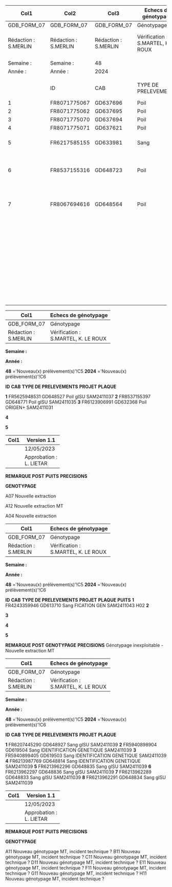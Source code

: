 |Col1|Col2|Col3|Echecs de génotypage|Col5|Col6|Col7|Version 1.1|Col9|
|---|---|---|---|---|---|---|---|---|
|GDB_FORM_07|GDB_FORM_07|GDB_FORM_07|Génotypage|Génotypage|Génotypage|Génotypage|12/05/2023|12/05/2023|
|Rédaction :<br>S.MERLIN|Rédaction :<br>S.MERLIN|Rédaction :<br>S.MERLIN|Vérification :<br>S.MARTEL, K. LE ROUX|Vérification :<br>S.MARTEL, K. LE ROUX|Vérification :<br>S.MARTEL, K. LE ROUX|Vérification :<br>S.MARTEL, K. LE ROUX|Approbation :<br>L. LIETAR|Approbation :<br>L. LIETAR|
||||||||||
|Semaine :|Semaine :|48|||||||
|Année :|Année :|2024|||||||
||||||||||
||ID|CAB|TYPE DE PRELEVEMENTS|PROJET|PLAQUE|PUITS|REMARQUE POST<br>GENOTYPAGE|PRECISIONS|
|1|FR8071775067|GD637696|Poil|gISU|SAM2411041|B01|Nouveau pvt|MT|
|2|FR8071775062|GD637695|Poil|gISU|SAM2411041|C01|Nouveau pvt|MT|
|3|FR8071775070|GD637694|Poil|gISU|SAM2411041|D01|Nouveau pvt|MT|
|4|FR8071775071|GD637621|Poil|gISU|SAM2411041|E01|Nouveau pvt|MT|
|5|FR6217585155|GD633981|Sang|gISU|SAM2411040|H12|Nouveau pvt autre que sang|Nouveau pvt autre que sang|
|6|FR8537155316|GD648723|Poil|gISU|SAM2411036|H07|Nouveau pvt|doublon C06, même lot, incompat -> bloqué|
|7|FR8067694616|GD648564|Poil|gISU|SAM2411036|D10|Nouveau pvt|doublon C10, même lot, incompat -> bloqué|
||||||||||
||||||||||
||||||||||
||||||||||
||||||||||
||||||||||
||||||||||
||||||||||
||||||||||
||||||||||
||||||||||
||||||||||
||||||||||
||||||||||
||||||||||
||||||||||
||||||||||
||||||||||
||||||||||
||||||||||
||||||||||
||||||||||
||||||||||
||||||||||
||||||||||
||||||||||
||||||||||
||||||||||
||||||||||
||||||||||
||||||||||
||||||||||
||||||||||
||||||||||
||||||||||
||||||||||
||||||||||
||||||||||
||||||||||
|||||||||1/1|

|Col1|Echecs de génotypage|
|---|---|
|GDB_FORM_07|Génotypage|
|Rédaction :<br>S.MERLIN|Vérification :<br>S.MARTEL, K. LE ROUX|


**Semaine :**

**Année :**


**48** ='Nouveau(x) prélèvement(s)'!C5
**2024** ='Nouveau(x) prélèvement(s)'!C6


**ID** **CAB** **TYPE DE PRELEVEMENTS** **PROJET** **PLAQUE**

**1** FR5625948531 GD648527 Poil gISU SAM2411037
**2** FR8537155397 GD648771 Poil gISU SAM2411035
**3** FR6123906991 GD632368 Poil ORIGEN+ SAM2411031

**4**

**5**

|Col1|Version 1.1|
|---|---|
||12/05/2023|
||Approbation :<br>L. LIETAR|


**REMARQUE POST**
**PUITS** **PRECISIONS**

**GENOTYPAGE**

A07 Nouvelle extraction

A12 Nouvelle extraction MT

A04 Nouvelle extraction

|Col1|Echecs de génotypage|
|---|---|
|GDB_FORM_07|Génotypage|
|Rédaction :<br>S.MERLIN|Vérification :<br>S.MARTEL, K. LE ROUX|


**Semaine :**

**Année :**


**48** ='Nouveau(x) prélèvement(s)'!C5
**2024** ='Nouveau(x) prélèvement(s)'!C6


**ID** **CAB** **TYPE DE PRELEVEMENTS** **PROJET** **PLAQUE** **PUITS**
**1** FR4243359946 GD613710 Sang FICATION GEN SAM2411043 H02
**2**

**3**

**4**

**5**

**REMARQUE POST GENOTYPAGE** **PRECISIONS**
Génotypage inexploitable - Nouvelle extraction MT

|Col1|Echecs de génotypage|
|---|---|
|GDB_FORM_07|Génotypage|
|Rédaction :<br>S.MERLIN|Vérification :<br>S.MARTEL, K. LE ROUX|


**Semaine :**

**Année :**


**48** ='Nouveau(x) prélèvement(s)'!C5
**2024** ='Nouveau(x) prélèvement(s)'!C6


**ID** **CAB** **TYPE DE PRELEVEMENTS** **PROJET** **PLAQUE**

**1** FR6207445290 GD648927 Sang gISU SAM2411039
**2** FR5940898904 GD619504 Sang IDENTIFICATION GENETIQUE SAM2411039
**3** FR5940899405 GD619503 Sang IDENTIFICATION GENETIQUE SAM2411039
**4** FR6213987769 GD648814 Sang IDENTIFICATION GENETIQUE SAM2411039
**5** FR6213962296 GD648835 Sang gISU SAM2411039
**6** FR6213962297 GD648836 Sang gISU SAM2411039
**7** FR6213962289 GD648833 Sang gISU SAM2411039
**8** FR6213962291 GD648834 Sang gISU SAM2411039

|Col1|Version 1.1|
|---|---|
||12/05/2023|
||Approbation :<br>L. LIETAR|


**REMARQUE POST**
**PUITS** **PRECISIONS**

**GENOTYPAGE**

A11 Nouveau génotypage MT, incident technique ?
B11 Nouveau génotypage MT, incident technique ?
C11 Nouveau génotypage MT, incident technique ?
D11 Nouveau génotypage MT, incident technique ?
E11 Nouveau génotypage MT, incident technique ?
F11 Nouveau génotypage MT, incident technique ?
G11 Nouveau génotypage MT, incident technique ?
H11 Nouveau génotypage MT, incident technique ?


